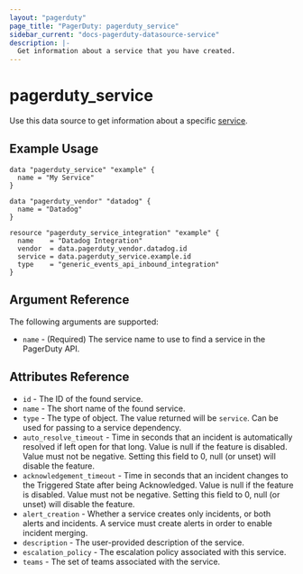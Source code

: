 ```yaml
---
layout: "pagerduty"
page_title: "PagerDuty: pagerduty_service"
sidebar_current: "docs-pagerduty-datasource-service"
description: |-
  Get information about a service that you have created.
---
```


# pagerduty\_service

Use this data source to get information about a specific [service][1].

## Example Usage

```hcl
data "pagerduty_service" "example" {
  name = "My Service"
}

data "pagerduty_vendor" "datadog" {
  name = "Datadog"
}

resource "pagerduty_service_integration" "example" {
  name    = "Datadog Integration"
  vendor  = data.pagerduty_vendor.datadog.id
  service = data.pagerduty_service.example.id
  type    = "generic_events_api_inbound_integration"
}
```

## Argument Reference

The following arguments are supported:

* `name` - (Required) The service name to use to find a service in the PagerDuty API.

## Attributes Reference

* `id` - The ID of the found service.
* `name` - The short name of the found service.
* `type` - The type of object. The value returned will be `service`. Can be used for passing to a service dependency.
* `auto_resolve_timeout` - Time in seconds that an incident is automatically resolved if left open for that long. Value is null if the feature is disabled. Value must not be negative. Setting this field to 0, null (or unset) will disable the feature.
* `acknowledgement_timeout` - Time in seconds that an incident changes to the Triggered State after being Acknowledged. Value is null if the feature is disabled. Value must not be negative. Setting this field to 0, null (or unset) will disable the feature.
* `alert_creation` - Whether a service creates only incidents, or both alerts and incidents. A service must create alerts in order to enable incident merging.
* `description` - The user-provided description of the service.
* `escalation_policy` - The escalation policy associated with this service.
* `teams` - The set of teams associated with the service.

[1]: https://api-reference.pagerduty.com/#!/Services/get_services
